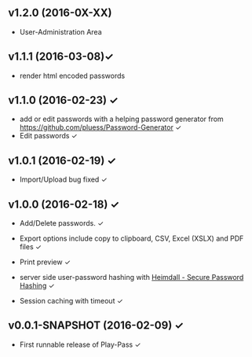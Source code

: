v1.2.0 (2016-0X-XX)
-------------------
* User-Administration Area

v1.1.1 (2016-03-08)✓
-------------------
* render html encoded passwords 

v1.1.0 (2016-02-23) ✓
-------------------
* add or edit passwords with a helping password generator from https://github.com/pluess/Password-Generator ✓
* Edit passwords ✓

v1.0.1 (2016-02-19) ✓
-------------------
* Import/Upload bug fixed ✓

v1.0.0 (2016-02-18) ✓
-------------------
* Add/Delete passwords. ✓
 
* Export options include copy to clipboard, CSV, Excel (XSLX) and PDF files ✓

* Print preview ✓

* server side user-password hashing with [Heimdall - Secure Password Hashing](https://github.com/qaware/heimdall) ✓

* Session caching with timeout ✓

v0.0.1-SNAPSHOT (2016-02-09) ✓
------------------------
* First runnable release of Play-Pass ✓
